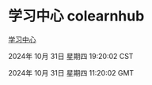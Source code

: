 # 学习中心 colearnhub
[学习中心](http://219.139.197.74:56308/colearnhub/)

2024年 10月 31日 星期四 19:20:02 CST

2024年 10月 31日 星期四 11:20:02 GMT
